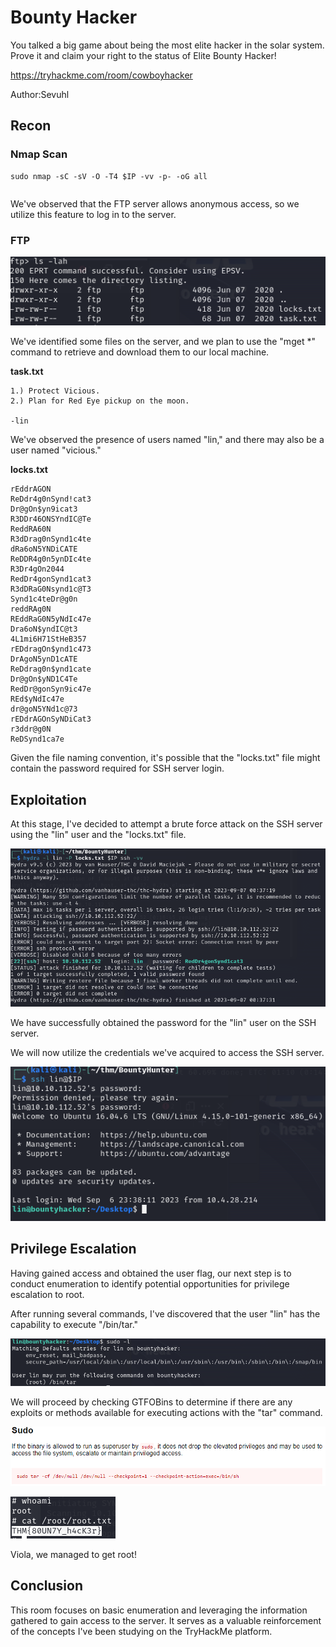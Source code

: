 # Bounty Hacker
You talked a big game about being the most elite hacker in the solar system. Prove it and claim your right to the status of Elite Bounty Hacker!

https://tryhackme.com/room/cowboyhacker

Author:Sevuhl

## Recon
### Nmap Scan
```
sudo nmap -sC -sV -O -T4 $IP -vv -p- -oG all
```
```

```

We've observed that the FTP server allows anonymous access, so we utilize this feature to log in to the server.

### FTP
![FTP Files](/THM/BountyHunter/images/1.PNG)

We've identified some files on the server, and we plan to use the "mget *" command to retrieve and download them to our local machine.

**task.txt**
```
1.) Protect Vicious.
2.) Plan for Red Eye pickup on the moon.

-lin
```

We've observed the presence of users named "lin," and there may also be a user named "vicious."

**locks.txt**
```
rEddrAGON
ReDdr4g0nSynd!cat3
Dr@gOn$yn9icat3
R3DDr46ONSYndIC@Te
ReddRA60N
R3dDrag0nSynd1c4te
dRa6oN5YNDiCATE
ReDDR4g0n5ynDIc4te
R3Dr4gOn2044
RedDr4gonSynd1cat3
R3dDRaG0Nsynd1c@T3
Synd1c4teDr@g0n
reddRAg0N
REddRaG0N5yNdIc47e
Dra6oN$yndIC@t3
4L1mi6H71StHeB357
rEDdragOn$ynd1c473
DrAgoN5ynD1cATE
ReDdrag0n$ynd1cate
Dr@gOn$yND1C4Te
RedDr@gonSyn9ic47e
REd$yNdIc47e
dr@goN5YNd1c@73
rEDdrAGOnSyNDiCat3
r3ddr@g0N
ReDSynd1ca7e
```

Given the file naming convention, it's possible that the "locks.txt" file might contain the password required for SSH server login.

## Exploitation
At this stage, I've decided to attempt a brute force attack on the SSH server using the "lin" user and the "locks.txt" file.

![Hail Hydra](/THM/BountyHunter/images/2.PNG)

We have successfully obtained the password for the "lin" user on the SSH server.

We will now utilize the credentials we've acquired to access the SSH server.

![SSH Login](/THM/BountyHunter/images/3.PNG)

## Privilege Escalation
Having gained access and obtained the user flag, our next step is to conduct enumeration to identify potential opportunities for privilege escalation to root.

After running several commands, I've discovered that the user "lin" has the capability to execute "/bin/tar."

![sudo -l](/THM/BountyHunter/images/4.PNG)

We will proceed by checking GTFOBins to determine if there are any exploits or methods available for executing actions with the "tar" command.

![GTFOBins](/THM/BountyHunter/images/5.PNG)

![Root](/THM/BountyHunter/images/6.PNG)

Viola, we managed to get root!

## Conclusion
This room focuses on basic enumeration and leveraging the information gathered to gain access to the server. It serves as a valuable reinforcement of the concepts I've been studying on the TryHackMe platform.